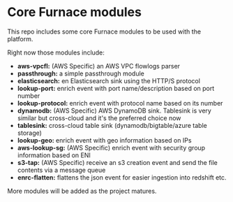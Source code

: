 # Core Furnace modules

This repo includes some core Furnace modules to be used with the platform.

Right now those modules include:
- **aws-vpcfl:** (AWS Specific) an AWS VPC flowlogs parser
- **passthrough:** a simple passthrough module
- **elasticsearch:** en Elasticsearch sink using the HTTP/S protocol
- **lookup-port:** enrich event with port name/description based on port number
- **lookup-protocol:** enrich event with protocol name based on its number
- **dynamodb:** (AWS Specific) AWS DynamoDB sink. Tablesink is very similar but cross-cloud and it's the preferred choice now
- **tablesink:** cross-cloud table sink (dynamodb/bigtable/azure table storage)
- **lookup-geo:** enrich event with geo information based on IPs
- **aws-lookup-sg:** (AWS Specific) enrich event with security group information based on ENI
- **s3-tap:** (AWS Specific) receive an s3 creation event and send the file contents via a message queue
- **enrc-flatten:** flattens the json event for easier ingestion into redshift etc.

More modules will be added as the project matures.
